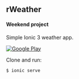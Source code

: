 ## rWeather
#### Weekend project

Simple Ionic 3 weather app.

[![Google Play](https://play.google.com/intl/en_us/badges/images/badge_new.png)](https://play.google.com/store/apps/details?id=com.bilych.rweather)

Clone and run:

```bash
$ ionic serve
```
